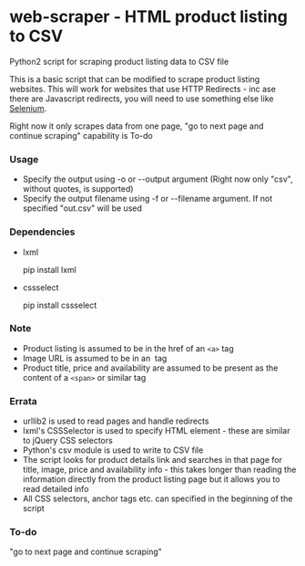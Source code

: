 # web-scraper - HTML product listing to CSV
Python2 script for scraping product listing data to CSV file

This is a basic script that can be modified to scrape product listing websites. This will work for websites that use HTTP Redirects - inc ase there are Javascript redirects, you will need to use something else like [Selenium](http://www.seleniumhq.org/). 

Right now it only scrapes data from one page, "go to next page and continue scraping" capability is To-do

### Usage

- Specify the output using -o or --output argument  (Right now only "csv", without quotes, is supported)
- Specify the output filename using -f or --filename argument. If not specified "out.csv" will be used

### Dependencies

- lxml

  pip install lxml
  
- cssselect

  pip install cssselect

### Note

- Product listing is assumed to be in the href of an `<a>` tag
- Image URL is assumed to be in an <img> tag
- Product title, price and availability are assumed to be present as the content of a `<span>` or similar tag

### Errata

- urllib2 is used to read pages and handle redirects
- lxml's CSSSelector is used to specify HTML element - these are similar to jQuery CSS selectors
- Python's csv module is used to write to CSV file
- The script looks for product details link and searches in that page for title, image, price and availability info - this takes longer than reading the information directly from the product listing page but it allows you to read detailed info
- All CSS selectors, anchor tags etc. can specified in the beginning of the script

### To-do

"go to next page and continue scraping"

